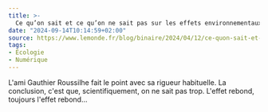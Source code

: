 ```yaml
---
title: >-
  Ce qu’on sait et ce qu’on ne sait pas sur les effets environnementaux de la numérisation
date: "2024-09-14T10:14:59+02:00"
source: https://www.lemonde.fr/blog/binaire/2024/04/12/ce-quon-sait-et-ce-quon-ne-sait-pas-sur-les-effets-environnementaux-de-la-numerisation/
tags:
- Écologie
- Numérique
---
```


L'ami Gauthier Roussilhe fait le point avec sa rigueur habituelle. 
La conclusion, c'est que, scientifiquement, on ne sait pas trop. 
L'effet rebond, toujours l'effet rebond...